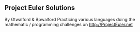 ## Project Euler Solutions

By Gtwalford & Bpwalford
Practicing various languages doing the mathematic / programming challenges on http://ProjectEuler.net

